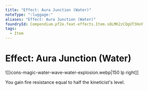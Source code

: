 ```yaml
---
title: "Effect: Aura Junction (Water)"
noteType: ":luggage:"
aliases: "Effect: Aura Junction (Water)"
foundryId: Compendium.pf2e.feat-effects.Item.s8LMK2zCQgUT3HoY
tags:
  - Item
---
```


# Effect: Aura Junction (Water)
![[icons-magic-water-wave-water-explosion.webp|150 lp right]]

You gain fire resistance equal to half the kineticist's level.
